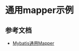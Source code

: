 # 通用mapper示例

## 参考文档

* [Mybatis通用Mapper][1]

[1]: http://blog.csdn.net/isea533/article/details/41457529


